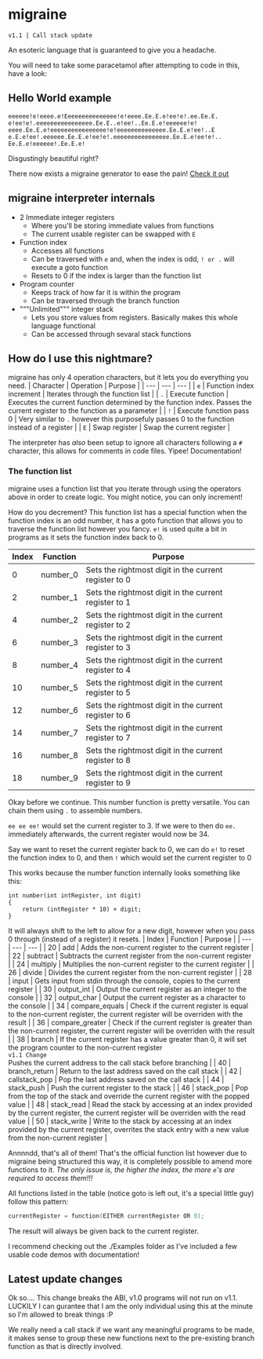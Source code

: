 # migraine
`v1.1 | Call stack update`

An esoteric language that is guaranteed to give you a headache.

You will need to take some paracetamol after attempting to code in this, have a look:

## Hello World example
```
eeeeee!e!eeee.e!Eeeeeeeeeeeeeee!e!eeee.Ee.E.e!ee!e!.ee.Ee.E.
e!ee!e!.eeeeeeeeeeeeeeee.Ee.E..e!ee!..Ee.E.e!eeeeee!e!
eeee.Ee.E.e!eeeeeeeeeeeeeeee!e!eeeeeeeeeeeeee.Ee.E.e!ee!..E
e.E.e!ee!.eeeeee.Ee.E.e!ee!e!.eeeeeeeeeeeeeeee.Ee.E.e!ee!e!..
Ee.E.e!eeeeee!.Ee.E.e!
```
Disgustingly beautiful right?

There now exists a migraine generator to ease the pain! [Check it out](Cetamol/README.md)

## migraine interpreter internals
- 2 Immediate integer registers
  - Where you'll be storing immediate values from functions
  - The current usable register can be swapped with ``E``
- Function index
  - Accesses all functions
  - Can be traversed with ``e`` and, when the index is odd, ``! or .`` will execute a goto function
  - Resets to 0 if the index is larger than the function list
- Program counter
  - Keeps track of how far it is within the program
  - Can be traversed through the branch function
- """Unlimited""" integer stack
  - Lets you store values from registers. Basically makes this whole language functional
  - Can be accessed through sevaral stack functions

## How do I use this nightmare?
migraine has only 4 operation characters, but it lets you do everything you need.
| Character | Operation | Purpose |
| --- | --- | --- |
| ``e`` | Function index increment | Iterates through the function list |
| ``.`` | Execute function | Executes the current function determined by the function index. Passes the current register to the function as a parameter |
| ``!`` | Execute function pass 0 | Very similar to ``.`` however this purposefuly passes 0 to the function instead of a register |
| ``E`` | Swap register | Swap the current register |

The interpreter has *also* been setup to ignore all characters following a ``#`` character, this allows for comments in code files. Yipee! Documentation!

### The function list
migraine uses a function list that you iterate through using the operators above in order to create logic. You might notice, you can only increment!

How do you decrement? This function list has a special function when the function index is an odd number, it has a goto function that allows you to traverse the function list however you fancy. ``e!`` is used quite a bit in programs as it sets the function index back to 0.

| Index | Function | Purpose |
| --- | --- | --- |
| 0 | number_0 | Sets the rightmost digit in the current register to 0 |
| 2 | number_1 | Sets the rightmost digit in the current register to 1 |
| 4 | number_2 | Sets the rightmost digit in the current register to 2 |
| 6 | number_3 | Sets the rightmost digit in the current register to 3 |
| 8 | number_4 | Sets the rightmost digit in the current register to 4 |
| 10 | number_5 | Sets the rightmost digit in the current register to 5 |
| 12 | number_6 | Sets the rightmost digit in the current register to 6 |
| 14 | number_7 | Sets the rightmost digit in the current register to 7 |
| 16 | number_8 | Sets the rightmost digit in the current register to 8 |
| 18 | number_9 | Sets the rightmost digit in the current register to 9 |

Okay before we continue. This number function is pretty versatile. You can chain them using ``.`` to assemble numbers.

``ee ee ee!`` would set the current register to 3. If we were to then do ``ee.`` immediately afterwards, the current register would now be 34.

Say we want to reset the current register back to 0, we can do ``e!`` to reset the function index to 0, and then ``!`` which would set the current register to 0

This works because the number function internally looks something like this:
```
int number(int intRegister, int digit)
{
    return (intRegister * 10) + digit;
}
```
It will always shift to the left to allow for a new digit, however when you pass 0 through (instead of a register) it resets.
| Index | Function | Purpose |
| --- | --- | --- |
| 20 | add | Adds the non-current register to the current register |
| 22 | subtract | Subtracts the current register from the non-current register |
| 24 | multiply | Multiplies the non-current register to the current register |
| 26 | divide | Divides the current register from the non-current register |
| 28 | input | Gets input from stdin through the console, copies to the current register |
| 30 | output_int | Output the current register as an integer to the console |
| 32 | output_char | Output the current register as a character to the console |
| 34 | compare_equals | Check if the current register is equal to the non-current register, the current register will be overriden with the result |
| 36 | compare_greater | Check if the current register is greater than the non-current register, the current register will be overriden with the result |
| 38 | branch | If the current register has a value greater than 0, it will set the program counter to the non-current register <br /> `v1.1 Change` <br />Pushes the current address to the call stack before branching |
| 40 | branch_return | Return to the last address saved on the call stack | 
| 42 | callstack_pop | Pop the last address saved on the call stack | 
| 44 | stack_push | Push the current register to the stack | 
| 46 | stack_pop | Pop from the top of the stack and override the current register with the popped value |
| 48 | stack_read | Read the stack by accessing at an index provided by the current register, the current register will be overriden with the read value |
| 50 | stack_write | Write to the stack by accessing at an index provided by the current register, overrites the stack entry with a new value from the non-current register |

Annnndd, that's all of them! That's the official function list however due to migraine being structured this way, it is completely possible to amend more functions to it. *The only issue is, the higher the index, the more ``e``'s are required to access them!!!*

All functions listed in the table (notice goto is left out, it's a special little guy) follow this pattern:
```cpp
currentRegister = function(EITHER currentRegister OR 0);
```
The result will always be given back to the current register.

I recommend checking out the ./Examples folder as I've included a few usable code demos with documentation!

## Latest update changes
Ok so.... This change breaks the ABI, v1.0 programs will not run on v1.1. LUCKILY I can gurantee that I am the only individual using this at the minute so I'm allowed to break things :P

We really need a call stack if we want any meaningful programs to be made, it makes sense to group these new functions next to the pre-existing branch function as that is directly involved.